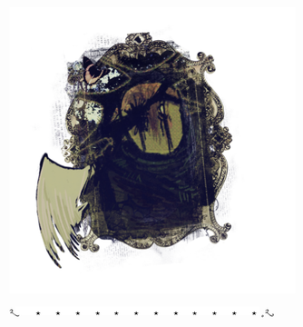 
![image_alt](https://github.com/0STIREY/0stirey/blob/39b6018e3264c000ac77a5788424dde2ef3bdc3b/Untitled1091_20251028204354.png)


 ༢ུ  *![image_alt](https://github.com/0STIREY/0stirey/blob/f75418b72365ee182b03b19087396e80b9585c89/mono7.gif) ˳༢ུ*

